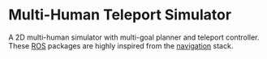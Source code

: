 # Multi-Human Teleport Simulator

A 2D multi-human simulator with multi-goal planner and teleport controller. These [ROS](http://www.ros.org/) packages are highly inspired from the [navigation](http://wiki.ros.org/navigation) stack.
